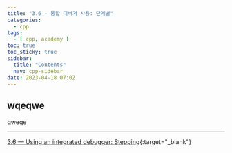 ```yaml
---
title: "3.6 - 통합 디버거 사용: 단계별"
categories:
  - cpp
tags:
  - [ cpp, academy ]
toc: true
toc_sticky: true
sidebar:
  title: "Contents"
  nav: cpp-sidebar
date: 2023-04-18 07:02
---
```


## wqeqwe

qweqe

---

[3.6 — Using an integrated debugger: Stepping](https://www.learncpp.com/cpp-tutorial/using-an-integrated-debugger-stepping/){:target="_blank"}

<!--

<div class="notice--info" markdown="1">
<span class="notice-title">
**TITLE**
</span>

BODY
</div>

-->